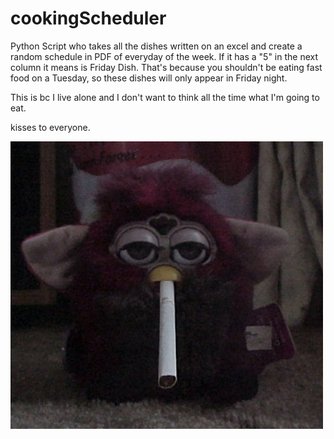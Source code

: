 # cookingScheduler
Python Script who takes all the dishes written on an excel and create a random schedule in PDF of everyday of the week. If it has a "5" in the next column it means is Friday Dish. That's because you shouldn't be eating fast food on a Tuesday, so these dishes will only appear in Friday night.

This is bc I live alone and I don't want to think all the time what I'm going to eat.

kisses to everyone.



  ![Alt text](images/furbycanuto.JPG)
